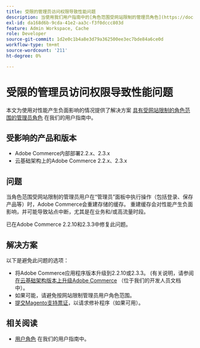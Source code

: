 ```yaml
---
title: 受限的管理员访问权限导致性能问题
description: 当使用我们用户指南中的[角色范围受网站限制的管理员角色](https://docs.magento.com/m2/ee/user_guide/system/permissions-user-roles.html#step-2assign-resources)对性能产生负面影响时，本文提供了相应的解决方案。
exl-id: da168d6b-9cda-41e2-aa3c-f3f0dccc803d
feature: Admin Workspace, Cache
role: Developer
source-git-commit: 1d2e0c1b4a8e3d79a362500ee3ec7bde84a6ce0d
workflow-type: tm+mt
source-wordcount: '211'
ht-degree: 0%

---
```


# 受限的管理员访问权限导致性能问题

本文为使用对性能产生负面影响的情况提供了解决方案 [具有受网站限制的角色范围的管理员角色](https://docs.magento.com/m2/ee/user_guide/system/permissions-user-roles.html#step-2assign-resources) 在我们的用户指南中。

## 受影响的产品和版本

* Adobe Commerce内部部署2.2.x、2.3.x
* 云基础架构上的Adobe Commerce 2.2.x、2.3.x

## 问题

当角色范围受网站限制的管理员用户在“管理员”面板中执行操作（包括登录、保存产品等）时，Adobe Commerce会重建存储的缓存。 重建缓存会对性能产生负面影响，并可能导致站点中断，尤其是在业务和/或高流量时段。

已在Adobe Commerce 2.2.10和2.3.3中修复此问题。

## 解决方案

以下是避免此问题的选项：

* 将Adobe Commerce应用程序版本升级到2.2.10或2.3.3。 (有关说明，请参阅 [在云基础架构版本上升级Adobe Commerce](https://devdocs.magento.com/guides/v2.3/cloud/project/project-upgrade.html) （位于我们的开发人员文档中）。
* 如果可能，请避免按网站限制管理员用户角色范围。
* [提交Magento支持票证](/help/help-center-guide/help-center/magento-help-center-user-guide.md#submit-ticket)，以请求修补程序（如果可用）。

## 相关阅读

* [用户角色](https://docs.magento.com/m2/ee/user_guide/system/permissions-user-roles.html) 在我们的用户指南中。
